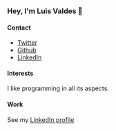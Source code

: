 ### Hey, I'm Luis Valdes 👋
#### Contact
- [Twitter](https://twitter.com/vals_cuba)
- [Github](https://github.com/valdes/)
- [LinkedIn](https://www.linkedin.com/in/luis-valdes-guerrero/)

#### Interests
I like programming in all its aspects.
#### Work
See my [LinkedIn profile](https://www.linkedin.com/in/luis-valdes-guerrero/)
